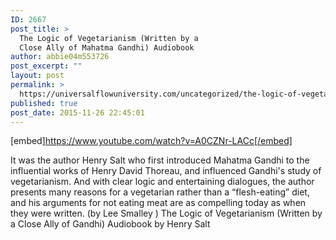 ```yaml
---
ID: 2667
post_title: >
  The Logic of Vegetarianism (Written by a
  Close Ally of Mahatma Gandhi) Audiobook
author: abbie04m553726
post_excerpt: ""
layout: post
permalink: >
  https://universalflowuniversity.com/uncategorized/the-logic-of-vegetarianism-written-by-a-close-ally-of-mahatma-gandhi-audiobook/
published: true
post_date: 2015-11-26 22:45:01
---
```

[embed]https://www.youtube.com/watch?v=A0CZNr-LACc[/embed]<br>
<p>It was the author Henry Salt who first introduced Mahatma Gandhi  to the influential works of Henry David Thoreau, and influenced Gandhi's study of vegetarianism. And with clear logic and entertaining dialogues, the author presents many reasons for a vegetarian rather than a “flesh-eating” diet, and his arguments for not eating meat are as compelling today as when they were written. (by Lee Smalley )
The Logic of Vegetarianism (Written by a Close Ally of Gandhi) Audiobook by Henry Salt</p>